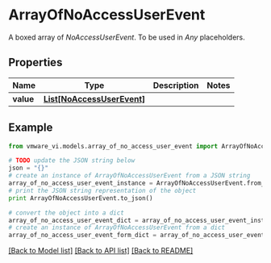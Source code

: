 # ArrayOfNoAccessUserEvent

A boxed array of *NoAccessUserEvent*. To be used in *Any* placeholders. 

## Properties
Name | Type | Description | Notes
------------ | ------------- | ------------- | -------------
**value** | [**List[NoAccessUserEvent]**](NoAccessUserEvent.md) |  | 

## Example

```python
from vmware_vi.models.array_of_no_access_user_event import ArrayOfNoAccessUserEvent

# TODO update the JSON string below
json = "{}"
# create an instance of ArrayOfNoAccessUserEvent from a JSON string
array_of_no_access_user_event_instance = ArrayOfNoAccessUserEvent.from_json(json)
# print the JSON string representation of the object
print ArrayOfNoAccessUserEvent.to_json()

# convert the object into a dict
array_of_no_access_user_event_dict = array_of_no_access_user_event_instance.to_dict()
# create an instance of ArrayOfNoAccessUserEvent from a dict
array_of_no_access_user_event_form_dict = array_of_no_access_user_event.from_dict(array_of_no_access_user_event_dict)
```
[[Back to Model list]](../README.md#documentation-for-models) [[Back to API list]](../README.md#documentation-for-api-endpoints) [[Back to README]](../README.md)


